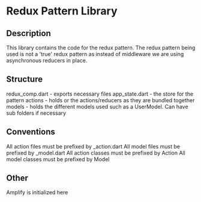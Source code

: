 # Redux Pattern Library
## Description
This library contains the code for the redux pattern. The redux pattern being used is not a 'true' redux pattern as instead of middleware we are using asynchronous reducers in place.
## Structure
redux_comp.dart - exports necessary files
app_state.dart - the store for the pattern
actions - holds or the actions/reducers as they are bundled together
models - holds the different models used such as a UserModel. Can have sub folders if necessary
## Conventions
All action files must be prefixed by _action.dart
All model files must be prefixed by _model.dart
All action classes must be prefixed by Action
All model classes must be prefixed by Model
## Other
Amplify is initialized here